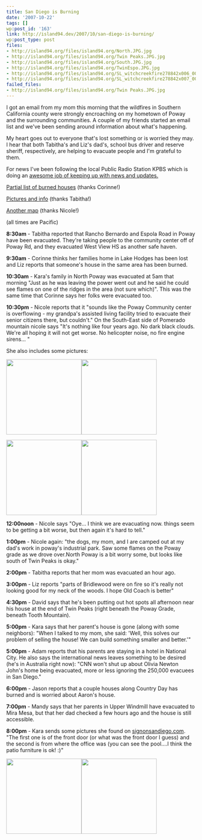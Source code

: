 ```yaml
---
title: San Diego is Burning
date: '2007-10-22'
tags: []
wp:post_id: '163'
link: http://island94.dev/2007/10/san-diego-is-burning/
wp:post_type: post
files:
- http://island94.org/files/island94.org/North.JPG.jpg
- http://island94.org/files/island94.org/Twin Peaks.JPG.jpg
- http://island94.org/files/island94.org/South.JPG.jpg
- http://island94.org/files/island94.org/TwinEspo.JPG.jpg
- http://island94.org/files/island94.org/SL_witchcreekfire278842x006_001.jpg
- http://island94.org/files/island94.org/SL_witchcreekfire278842x007_001.jpg
failed_files:
- http://island94.org/files/island94.org/Twin Peaks.JPG.jpg
---
```


<p>I got an email from my mom this morning that the wildfires in Southern California county were strongly encroaching on my hometown of Poway and the surrounding communities.  A couple of my friends started an email list and we've been sending around information about what's happening.</p>
<p> <em style="display:none"><a href="http://www.iucn-tftsg.org/?stick_it">Stick It film</a></em> My heart goes out to everyone that's lost something or is worried they may.  I hear that both Tabitha's and Liz's dad's, school bus driver and reserve sheriff, respectively, are helping to evacuate people and I'm grateful to them.</p>
<p>For news I've been following the local Public Radio Station KPBS which is doing an <a href="http://kpbs.digitaria.com/">awesome job of keeping up with news and updates.</a></p>
<p><a href="http://cbs8.com">Partial list of burned houses</a> (thanks Corinne!)</p>
<p><a href="http://www.nbcsandiego.com">Pictures and info</a> (thanks Tabitha!)</p>
<p><a href="http://media.signonsandiego.com/fires/">Another map</a> (thanks Nicole!)</p>
<p>(all times are Pacific)</p>
<p><strong>8:30am</strong> - Tabitha reported that Rancho Bernardo and Espola Road in Poway have been evacuated.  They're taking people to the community center off of Poway Rd, and they evacuated West View HS as another safe haven.</p>
<p><strong>9:30am</strong> - Corinne thinks her families home in Lake Hodges has been lost and Liz reports that someone's house in the same area has been burned.</p>
<p><strong>10:30am</strong> - Kara's family in North Poway was evacuated at 5am that morning "Just as he was leaving the power went out and he said he could see flames on one of the ridges in the area (not sure which)". This was the same time that Corinne says her folks were evacuated too.  </p>
<p><strong>10:30pm</strong> - Nicole reports that it "sounds like the Poway Community center is overflowing - my grandpa's assisted living facility tried to evacuate their senior citizens there, but couldn't."  On the South-East side of Pomerado mountain nicole says "It's nothing like four years ago. No dark black clouds. We're all hoping it will not get worse. No helicopter noise, no fire engine sirens... "</p>
<p>She also includes some pictures:</p>
<p><a href="http://island94.org/files/island94.org/North.JPG.jpg"><img src="http://island94.org/files/island94.org/North.JPG.jpg" width="200" /></a><a href="http://island94.org/files/island94.org/Twin Peaks.JPG.jpg"><img src="http://island94.org/files/island94.org/Twin Peaks.JPG.jpg" width="200" /></a></p>
<p><a href="http://island94.org/files/island94.org/South.JPG.jpg"><img src="http://island94.org/files/island94.org/South.JPG.jpg" width="200" /></a><a href="http://island94.org/files/island94.org/TwinEspo.JPG.jpg"><img src="http://island94.org/files/island94.org/TwinEspo.JPG.jpg" width="200" /></a></p>
<p><strong>12:00noon</strong> - Nicole says "Oye... I think we are evacuating now. things seem to be getting a bit worse, but then again it's hard to tell."</p>
<p><strong>1:00pm</strong> - Nicole again: "the dogs, my mom, and I are camped out at my dad's work in poway's industrial park. Saw some flames on the Poway grade as we drove over.North Poway is a bit worry some, but looks like south of Twin Peaks is okay."</p>
<p><strong>2:00pm</strong> - Tabitha reports that her mom was evacuated an hour ago.</p>
<p><strong>3:00pm</strong> - Liz reports "parts of Bridlewood were on fire so it's really not looking good for my neck of the woods. I hope Old Coach is better"</p>
<p><strong>4:30pm</strong> - David says that he's been putting out hot spots all afternoon near his house at the end of Twin Peaks (right beneath the Poway Grade, beneath Tooth Mountain).</p>
<p><strong>5:00pm</strong> - Kara says that her parent's house is gone (along with some neighbors): "When I talked to my mom, she said: 'Well, this solves our problem of selling the house!   We can build something smaller and better.'"</p>
<p><strong>5:00pm</strong> - Adam reports that his parents are staying in a hotel in National City.  He also says the international news leaves something to be desired (he's in Australia right now): "CNN won't shut up about Olivia Newton John's home being evacuated, more or less ignoring the 250,000 evacuees in San Diego."</p>
<p><strong>6:00pm</strong> - Jason reports that a couple houses along Country Day has burned and is worried about Aaron's house.</p>
<p><strong>7:00pm</strong> - Mandy says that her parents in Upper Windmill have evacuated to Mira Mesa, but that her dad checked a few hours ago and the house is still accessible.</p>
<p><strong>8:00pm</strong> - Kara sends some pictures she found on <a href="http://signonsandiego.com">signonsandiego.com</a>.  "The first one is of the front door (or what was the front door I guess) and the second is from where the office was (you can see the pool....I think the patio furniture is ok! :)"</p>
<p><a href="http://island94.org/files/island94.org/SL_witchcreekfire278842x006_001.jpg"><img src="http://island94.org/files/island94.org/SL_witchcreekfire278842x006_001.jpg" width="200"/></a><a href="http://island94.org/files/island94.org/SL_witchcreekfire278842x007_001.jpg"><img src="http://island94.org/files/island94.org/SL_witchcreekfire278842x007_001.jpg" width="200" /></a></p>
